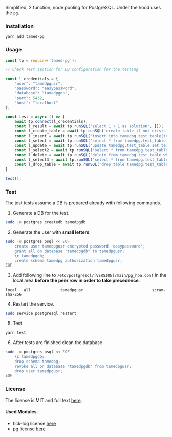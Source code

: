 Simplified, 2 function, node pooling for PostgreSQL. Under the hood uses the `pg`.

### Installation

```
yarn add tamed-pg
```

### Usage

```javascript
const tp = require('tamed-pg');

// Check Test section for DB configuration for the testing

const l_credentials = {
	"user": "tamedpgusr",
	"password": "easypassword",
	"database": "tamedpgdb",
	"port": 5432,
	"host": "localhost"
};

const test = async () => {
	await tp.connect(l_credentials);
	const l_result = await tp.runSQL('select 1 + 1 as solution', []);
	const l_create_table = await tp.runSQL('create table if not exists tamedpg.test_table (id serial primary key, text varchar(40) not null, complete boolean)', []);
	const l_insert = await tp.runSQL('insert into tamedpg.test_table(text, complete) values($1, $2) returning *', ['hello world', false]);
	const l_select = await tp.runSQL('select * from tamedpg.test_table where id = $1', [l_insert.rows[0].id]);
	const l_update = await tp.runSQL('update tamedpg.test_table set text = $1, complete = $2 where id = $3', ['hello world 2', true, l_insert.rows[0].id]);
	const l_select2 = await tp.runSQL('select * from tamedpg.test_table where id = $1', [l_insert.rows[0].id]);
	const l_delete = await tp.runSQL('delete from tamedpg.test_table where id = $1', [l_insert.rows[0].id]);
	const l_select3 = await tp.runSQL('select * from tamedpg.test_table where id = $1', [l_insert.rows[0].id]);
	const l_drop_table = await tp.runSQL('drop table tamedpg.test_table', []);
}

test();
```

### Test

The jest tests assume a DB is prepared already with following commands.

1. Generate a DB for the test.

```bash
sudo -u postgres createdb tamedpgdb
```

2. Generate the user with **small letters**:

```bash
sudo -u postgres psql << EOF
	create user tamedpgusr encrypted password 'easypassword';
	grant all on database "tamedpgdb" to tamedpgusr;
	\c tamedpgdb;
	create schema tamedpg authorization tamedpgusr;
EOF
```

3. Add following line to `/etc/postgresql/[VERSION]/main/pg_hba.conf` in the local area **before the peer row in order to take precedence**.

```
local   all             tamedpgusr                              scram-sha-256
```

4. Restart the service.

```bash
sudo service postgresql restart
```

5. Test

```bash
yarn test
```

6. After tests are finished clean the database

```bash
sudo -u postgres psql << EOF
	\c tamedpgdb;
	drop schema tamedpg;
	revoke all on database "tamedpgdb" from tamedpgusr;
	drop user tamedpgusr;
EOF
```

### License

The license is MIT and full text [here](LICENSE).

#### Used Modules

* tick-log license [here](./OtherLicenses/tick-log.txt)
* pg license [here](./OtherLicenses/pg.txt)
